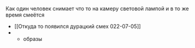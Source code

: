 Как  один человек снимает что то на камеру световой лампой и в то же время смеётся 

- [[Откуда то появился дурацкий смех 022-07-05]]
- - образы
